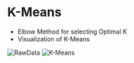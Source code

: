 # K-Means

- Elbow Method for selecting Optimal K
- Visualization of K-Means

![RawData](https://user-images.githubusercontent.com/76843403/212572223-d9e73d3d-8c8f-42d4-af1b-443b9fb4010d.png)
![K-Means](https://user-images.githubusercontent.com/76843403/212572254-697caf5d-aab4-41ee-9a01-cec83bd9ee56.png)
